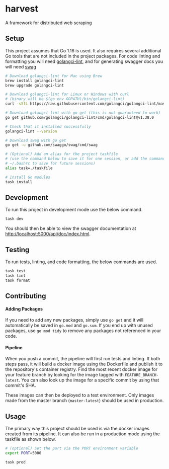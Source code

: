 # harvest

A framework for distributed web scraping

## Setup

This project assumes that Go 1.16 is used. It also requires several additional Go tools that are not included in the project packages. For code linting and formatting you will need [golangci-lint](https://github.com/golangci/golangci-linthttps://github.com/golangci/golangci-lint), and for generating swagger docs you will need [swag](https://github.com/swaggo/swag)

```bash
# Download golangci-lint for Mac using Brew
brew install golangci-lint
brew upgrade golangci-lint

# Download golangci-lint for Linux or Windows with curl
# (binary will be $(go env GOPATH)/bin/golangci-lint)
curl -sSfL https://raw.githubusercontent.com/golangci/golangci-lint/master/install.sh | sh -s -- -b $(go env GOPATH)/bin v1.38.0

# Download golangci-lint with go get (this is not guaranteed to work)
go get github.com/golangci/golangci-lint/cmd/golangci-lint@v1.38.0

# Check that it installed successfully
golangci-lint --version

# Download swag with go get
go get -u github.com/swaggo/swag/cmd/swag

# (Optional) Add an alias for the project taskfile
# (use the command below to save it for one session, or add the command to
# ~/.bashrc to save for future sessions)
alias task=./taskfile

# Install Go modules
task install
```

## Development

To run this project in development mode use the below command.

```bash
task dev
```

You should then be able to view the swagger documentation at [http://localhost:5000/api/doc/index.html](http://localhost:5000/api/doc/index.html).

## Testing

To run tests, linting, and code formatting, the below commands are used.

```bash
task test
task lint
task format
```

## Contributing

#### Adding Packages

If you need to add any new packages, simply use `go get` and it will automatically be saved in `go.mod` and `go.sum`. If you end up with unused packages, use `go mod tidy` to remove any packages not referenced in your code.

#### Pipeline

When you push a commit, the pipeline will first run tests and linting. If both steps pass, it will build a docker image using the Dockerfile and publish it to the repository's container registry. Find the most recent docker image for your feature branch by looking for the image tagged with `FEATURE_BRANCH-latest`. You can also look up the image for a specific commit by using that commit's SHA.

These images can then be deployed to a test environment. Only images made from the master branch (`master-latest`) should be used in production.

## Usage

The primary way this project should be used is via the docker images created from its pipeline. It can also be run in a production mode using the taskfile as shown below.

```bash
# (optional) Set the port via the PORT environment variable
export PORT=5000

task prod
```
